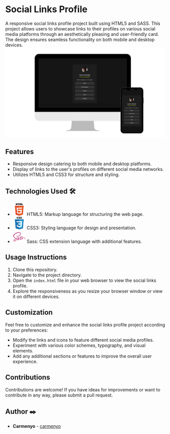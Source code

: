 # Social Links Profile

A responsive social links profile project built using HTML5 and SASS. This project allows users to showcase links to their profiles on various social media platforms through an aesthetically pleasing and user-friendly card. The design ensures seamless functionality on both mobile and desktop devices.
![Social Links Profile Project Preview Desktop](./assets/images/mockup.png)

## Features
- Responsive design catering to both mobile and desktop platforms.
- Display of links to the user's profiles on different social media networks.
- Utilizes HTML5 and CSS3 for structure and styling.

## Technologies Used 🛠️
- <img src="https://raw.githubusercontent.com/devicons/devicon/master/icons/html5/html5-original-wordmark.svg" alt="html5" width="40" height="40"/> HTML5: Markup language for structuring the web page.
- <img src="https://raw.githubusercontent.com/devicons/devicon/master/icons/css3/css3-original-wordmark.svg" alt="css3" width="40" height="40"/> CSS3: Styling language for design and presentation.
- <img src="https://raw.githubusercontent.com/devicons/devicon/master/icons/sass/sass-original.svg" alt="sass" width="40" height="40"/> Sass: CSS extension language with additional features.

## Usage Instructions
1. Clone this repository.
2. Navigate to the project directory.
3. Open the `index.html` file in your web browser to view the social links profile.
4. Explore the responsiveness as you resize your browser window or view it on different devices.

## Customization
Feel free to customize and enhance the social links profile project according to your preferences:

- Modify the links and icons to feature different social media profiles.
- Experiment with various color schemes, typography, and visual elements.
- Add any additional sections or features to improve the overall user experience.

## Contributions
Contributions are welcome! If you have ideas for improvements or want to contribute in any way, please submit a pull request.

## Author ✒️
- **Carmenyo** - [carmenyo](https://github.com/carmenyo)
